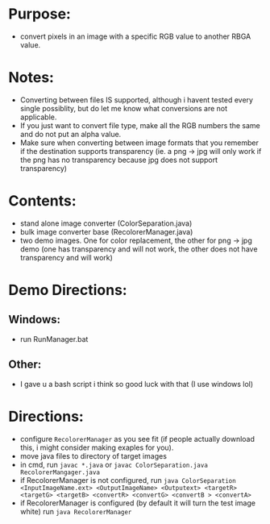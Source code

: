 # Purpose: 
* convert pixels in an image with a specific RGB value to another RBGA value.

# Notes:
* Converting between files IS supported, although i havent tested every single possiblity, but do let me know what conversions are not applicable.
* If you just want to convert file type, make all the RGB numbers the same and do not put an alpha value. 
* Make sure when converting between image formats that you remember if the destination supports transparency (ie. a png -> jpg will only work if the png has no transparency because jpg does not support transparency)

# Contents: 
* stand alone image converter (ColorSeparation.java)
* bulk image converter base (RecolorerManager.java)
* two demo images. One for color replacement, the other for png -> jpg demo (one has transparency and will not work, the other does not have transparency and will work)

# Demo Directions:

## Windows:
* run RunManager.bat

## Other:
* I gave u a bash script i think so good luck with that (I use windows lol)

# Directions: 
* configure `RecolorerManager` as you see fit (if people actually download this, i might consider making exaples for you). 
* move java files to directory of target images 
* in cmd, run `javac *.java` or `javac ColorSeparation.java RecolorerMangager.java` 
* if RecolorerManager is not configured, run `java ColorSeparation <InputImageName.ext> <OutputImageName> <Outputext> <targetR> <targetG> <targetB> <convertR> <convertG> <convertB > <convertA>` 
* if RecolorerManager is configured (by default it will turn the test image white) run `java RecolorerManager` 
